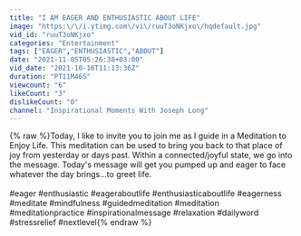 ```yaml
---
title: "I AM EAGER AND ENTHUSIASTIC ABOUT LIFE"
image: "https:\/\/i.ytimg.com\/vi\/ruuT3oNKjxo\/hqdefault.jpg"
vid_id: "ruuT3oNKjxo"
categories: "Entertainment"
tags: ["EAGER","ENTHUSIASTIC","ABOUT"]
date: "2021-11-05T05:26:38+03:00"
vid_date: "2021-10-16T11:13:36Z"
duration: "PT11M46S"
viewcount: "6"
likeCount: "3"
dislikeCount: "0"
channel: "Inspirational Moments With Joseph Long"
---
```

{% raw %}Today, I like to invite you to join me as I guide in a Meditation to Enjoy Life. This meditation can be used to bring you back to that place of joy from yesterday or days past. Within a connected/joyful state, we go into the message. Today's message will get you pumped up and eager to face whatever the day brings...to greet life.<br /><br />#eager #enthusiastic #eageraboutlife #enthusiasticaboutlife #eagerness #meditate #mindfulness #guidedmeditation #meditation #meditationpractice #inspirationalmessage #relaxation #dailyword #stressrelief #nextlevel{% endraw %}
